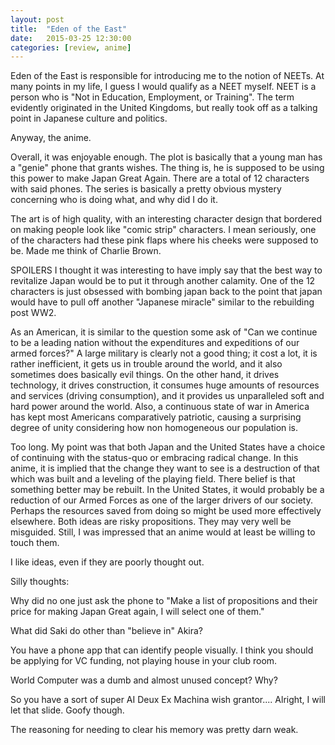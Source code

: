 ```yaml
---
layout: post
title:  "Eden of the East"
date:   2015-03-25 12:30:00
categories: [review, anime]
---
```

Eden of the East is responsible for introducing me to the notion of NEETs. At many points in my life, I guess I would qualify as a NEET myself. NEET is a person who is "Not in Education, Employment, or Training". The term evidently originated in the United Kingdoms, but really took off as a talking point in Japanese culture and politics.

Anyway, the anime.

Overall, it was enjoyable enough. The plot is basically that a young man has a "genie" phone that grants wishes. The thing is, he is supposed to be using this power to make Japan Great Again. There are a total of 12 characters with said phones. The series is basically a pretty obvious mystery concerning who is doing what, and why did I do it.

The art is of high quality, with an interesting character design that bordered on making people look like "comic strip" characters. I mean seriously, one of the characters had these pink flaps where his cheeks were supposed to be. Made me think of Charlie Brown.

SPOILERS
I thought it was interesting to have imply say that the best way to revitalize Japan would be to put it through another calamity. One of the 12 characters is just obsessed with bombing japan back to the point that japan would have to pull off another "Japanese miracle" similar to the rebuilding post WW2.

As an American, it is similar to the question some ask of "Can we continue to be a leading nation without the expenditures and expeditions of our armed forces?" A large military is clearly not a good thing; it cost a lot, it is rather inefficient, it gets us in trouble around the world, and it also sometimes does basically evil things. On the other hand, it drives technology, it drives construction, it consumes huge amounts of resources and services (driving consumption), and it provides us unparalleled soft and hard power around the world. Also, a continuous state of war in America has kept most Americans comparatively patriotic, causing a surprising degree of unity considering how non homogeneous our population is.

Too long. My point was that both Japan and the United States have a choice of continuing with the status-quo or embracing radical change. In this anime, it is implied that the change they want to see is a destruction of that which was built and a leveling of the playing field. There belief is that something better may be rebuilt. In the United States, it would probably be a reduction of our Armed Forces as one of the larger drivers of our society. Perhaps the resources saved from doing so might be used more effectively elsewhere. Both ideas are risky propositions. They may very well be misguided. Still, I was impressed that an anime would at least be willing to touch them.

I like ideas, even if they are poorly thought out.

Silly thoughts:

Why did no one just ask the phone to "Make a list of propositions and their price for making Japan Great again, I will select one of them."

What did Saki do other than "believe in" Akira?

You have a phone app that can identify people visually. I think you should be applying for VC funding, not playing house in your club room.

World Computer was a dumb and almost unused concept? Why?

So you have a sort of super AI Deux Ex Machina wish grantor.... Alright, I will let that slide. Goofy though.

The reasoning for needing to clear his memory was pretty darn weak.
